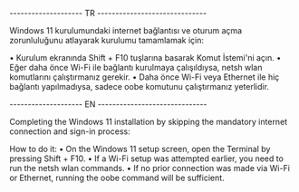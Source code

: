 --------------------   TR   ------------------------------

Windows 11 kurulumundaki internet bağlantısı ve oturum açma zorunluluğunu atlayarak kurulumu tamamlamak için:

  • Kurulum ekranında Shift + F10 tuşlarına basarak Komut İstemi'ni açın.
  • Eğer daha önce Wi-Fi ile bağlantı kurulmaya çalışıldıysa, netsh wlan komutlarını çalıştırmanız gerekir.
  • Daha önce Wi-Fi veya Ethernet ile hiç bağlantı yapılmadıysa, sadece oobe komutunu çalıştırmanız yeterlidir.


  --------------------   EN   ------------------------------

Completing the Windows 11 installation by skipping the mandatory internet connection and sign-in process:
  
  How to do it:
  • On the Windows 11 setup screen, open the Terminal by pressing Shift + F10.
  • If a Wi-Fi setup was attempted earlier, you need to run the netsh wlan commands.
  • If no prior connection was made via Wi-Fi or Ethernet, running the oobe command will be sufficient.
